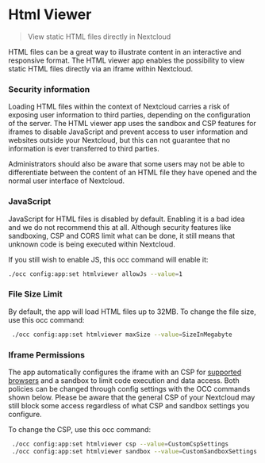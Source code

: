 # Html Viewer
> View static HTML files directly in Nextcloud

HTML files can be a great way to illustrate content in an interactive and responsive format.
The HTML viewer app enables the possibility to view static HTML files directly via an iframe within Nextcloud.

### Security information
Loading HTML files within the context of Nextcloud carries a risk of exposing user information to third parties, depending on the configuration of the server.
The HTML viewer app uses the sandbox and CSP features for iframes to disable JavaScript and prevent access to user information and websites outside your Nextcloud, but this can not guarantee that no information is ever transferred to third parties.

Administrators should also be aware that some users may not be able to differentiate between the content of an HTML file they have opened and the normal user interface of Nextcloud.

### JavaScript
JavaScript for HTML files is disabled by default. Enabling it is a bad idea and we do not recommend this at all.
Although security features like sandboxing, CSP and CORS limit what can be done, it still means that unknown code is being executed within Nextcloud.

If you still wish to enable JS, this occ command will enable it:
```bash
./occ config:app:set htmlviewer allowJs --value=1
```

### File Size Limit
By default, the app will load HTML files up to 32MB. To change the file size, use this occ command:
```bash
 ./occ config:app:set htmlviewer maxSize --value=SizeInMegabyte
```

### Iframe Permissions
The app automatically configures the iframe with an CSP for [supported browsers](https://caniuse.com/mdn-api_htmliframeelement_csp) and a sandbox to limit code execution and data access.
Both policies can be changed through config settings with the OCC commands shown below.
Please be aware that the general CSP of your Nextcloud may still block some access regardless of what CSP and sandbox settings you configure.

To change the CSP, use this occ command:
```bash
 ./occ config:app:set htmlviewer csp --value=CustomCspSettings
 ./occ config:app:set htmlviewer sandbox --value=CustomSandboxSettings
```